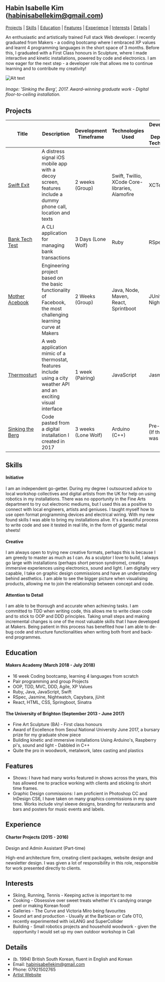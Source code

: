 ## Habin Isabelle Kim (habinisabellekim@gmail.com)

[Projects](#projects) | [Skills](#skills) | [Education](#education) | [Features](#features) | [Experience](#experience) | [Interests](#interests) | [Details](#details) |

An enthusiastic and artistically trained Full stack Web developer. I recently graduated from Makers - a coding bootcamp where I embraced XP values and learnt 4 programming languages in the short space of 3 months. Before this, I graduated with a First Class honours in Sculpture, where I made interactive and kinetic installations, powered by code and electronics. I am now eager for the next step - a developer role that allows me to continue learning and to contribute my creativity!

![Alt text](https://github.com/habin-isa/CV/blob/master/Habin%20High%20res%20colour%20-16.jpg "Sinking the Berg, 2017")
###### Image: 'Sinking the Berg', 2017. Award-winning graduate work - Digital floor-to-ceiling installation.

## Projects

| Title | Description | Development Timeframe | Technologies Used | Development and Deployment Technologies |
|--|--|--|--|--|
| [Swift Exit](https://github.com/habin-isa/Angelos) | A distress signal iOS mobile app with a decoy screen, features include a dummy phone call, location and texts | 2 weeks (Group) | Swift, Twillio, XCode Core-libraries, Alamofire | XCTest |
| [Bank Tech Test](https://github.com/habin-isa/bank_tech) | A CLI application for managing bank transactions | 3 Days (Lone Wolf) | Ruby | RSpec |
| [Mother Acebook](https://github.com/anderscodes/mother_acebook) | Engineering project based on the basic functionality of Facebook, the most challenging learning curve at Makers | 2 Weeks (Group)| Java, Node, Maven, React, Sprintboot | JUnit, Nightwatch |
|[Thermosturt](https://github.com/habin-isa/thermostat) | A web application mimic of a thermostat, features include using a city weather API and an exciting visual interface | 1 week (Pairing) | JavaScript | Jasmine |
|[Sinking the Berg](https://github.com/habin-isa/sinking_the_berg/tree/master) | Code pasted from a digital installation I created in 2017 | 3 weeks (Lone Wolf) | Arduino (C++) | Pre-TDD life (If there ever was one) |

## Skills


#### Initiative

I am an independent go-getter. During my degree I outsourced advice to local workshop collectives and digital artists from the UK for help on using robotics in my installations. There was no opportunity in the Fine Arts department to try out electronic mediums, but I used this as a positive to connect with local engineers, artists and geniuses. I taught myself how to use open format programming devices and electrical wiring. With my new found skills I was able to bring my installations alive. It's a beautiful process to write code and see it tested in real life, in the form of gigantic metal sheets!

#### Creative

I am always open to trying new creative formats, perhaps this is because I am greedy to master as much as I can. As a sculptor I love to build, I always go large with installations (perhaps short person syndrome), creating immersive experiences using electronics, sound and light. I am digitally very capable, I take on graphic design commissions and have an understanding behind aesthetics. I am able to see the bigger picture when visualising products, allowing me to join the relationship between concept and code.

#### Attention to Detail

I am able to be thorough and accurate when achieving tasks. I am committed to TDD when writing code, this allows me to write clean code and to stick to OOP and DDD principles. Taking small steps and making incremental changes is one of the most valuable skills that I have developed at Makers. Being patient in this process has benefited how I am able to de-bug code and structure functionalities when writing both front and back-end programmes.

## Education

#### Makers Academy (March 2018 - July 2018)

- 16 week Coding bootcamp, learning 4 languages from scratch
- Pair programming and group Projects
- OOP, TDD, MVC, DDD, Agile, XP Values
- Ruby, Java, JavaScript, Swift
- RSpec, Jasmine, Nightwatch, Capybara, jUnit
- React, HTML, CSS, Springboot, Sinatra

#### The University of Brighton (September 2013 - June 2017)

- Fine Art Sculpture (BA) - First class honours
- Award of Excellence from Seoul National University
  June 2017, a bursary prize for my graduate show piece
- Building kinetic and immersive installations
  Using Arduino's, Raspberry pi's, sound and light - Dabbled in C++
- Quite the pro in woodwork, metalwork, latex casting and plastics


## Features

- Shows:
  I have had many works featured in shows across the years, this has allowed me to practice working with clients and   sticking to short time frames.
- Graphic Design commissions:
  I am proficient in Photoshop CC and InDesign CS6, I have taken on many graphics commissions in my spare time. Works include vinyl sleeve designs, branding for restaurants and bars and posters for music events and labels.

## Experience

#### Charter Projects (2015 - 2016)

Design and Admin Assistant (Part-time)

High-end architecture firm, creating client packages, website design and newsletter design.
I was given a lot of responsibility in this role, responsible for work presented directly to clients.

## Interests

- Skiing, Running, Tennis - Keeping active is important to me
- Cooking - Obsessive over sweet treats whether it's candying orange peel or making Korean food!
- Galleries - The Curve and Victoria Miro being favourites
- Sound art and production - Usually at the Barbican or Cafe OTO, recently experimented with ixiLANG and SuperCollider
- Building - Small robotics projects and household woodwork - given the opportunity I would set up my own outdoor workshop in Cali

## Details

- (b. 1994) British South Korean, fluent in English and Korean
- Email: habinisabellekim@gmail.com
- Phone: 07921502765
- [Artist Website](https://habin-isa.com)
